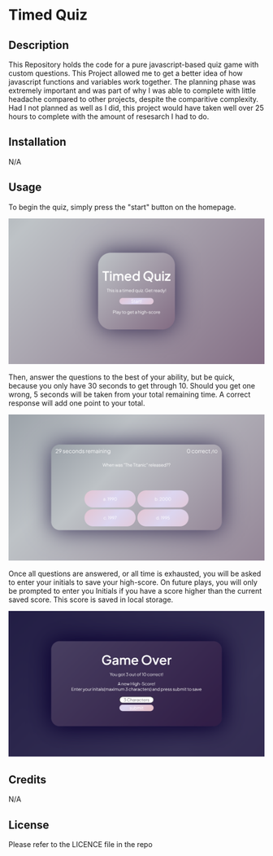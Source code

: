 # Timed Quiz

## Description

This Repository holds the code for a pure javascript-based quiz game with custom questions. 
This Project allowed me to get a better idea of how javascript functions and variables work together.
The planning phase was extremely important and was part of why I was able to complete with little headache compared to other projects, despite the comparitive complexity.
Had I not planned as well as I did, this project would have taken well over 25 hours to complete with the amount of resesarch I had to do.

## Installation

N/A

## Usage

To begin the quiz, simply press the "start" button on the homepage.

![the quiz "home" page](assets/images/home.png)

Then, answer the questions to the best of your ability, but be quick, because you only have 30 seconds to get through 10.
Should you get one wrong, 5 seconds will be taken from your total remaining time.
A correct response will add one point to your total.

![one question with 4 multiple-choice answers to pick from](assets/images/game.png)

Once all questions are answered, or all time is exhausted, you will be asked to enter your initials to save your high-score. 
On future plays, you will only be prompted to enter you Initials if you have a score higher than the current saved score. This score is saved in local storage.

![a game over screen prompting the user to input initials](assets/images/end.png)

## Credits

N/A

## License

Please refer to the LICENCE file in the repo
